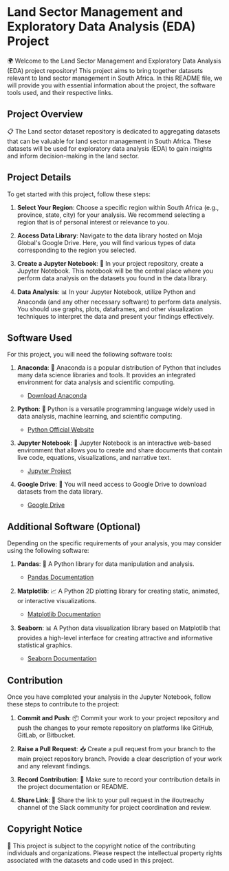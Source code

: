 # Land Sector Management and Exploratory Data Analysis (EDA) Project

🌍 Welcome to the Land Sector Management and Exploratory Data Analysis (EDA) project repository! This project aims to bring together datasets relevant to land sector management in South Africa. In this README file, we will provide you with essential information about the project, the software tools used, and their respective links.

## Project Overview

📋 The Land sector dataset repository is dedicated to aggregating datasets that can be valuable for land sector management in South Africa. These datasets will be used for exploratory data analysis (EDA) to gain insights and inform decision-making in the land sector.

## Project Details

To get started with this project, follow these steps:

1. **Select Your Region**: Choose a specific region within South Africa (e.g., province, state, city) for your analysis. We recommend selecting a region that is of personal interest or relevance to you.

2. **Access Data Library**: Navigate to the data library hosted on Moja Global's Google Drive. Here, you will find various types of data corresponding to the region you selected.

3. **Create a Jupyter Notebook**: 📔 In your project repository, create a Jupyter Notebook. This notebook will be the central place where you perform data analysis on the datasets you found in the data library.

4. **Data Analysis**: 📊 In your Jupyter Notebook, utilize Python and Anaconda (and any other necessary software) to perform data analysis. You should use graphs, plots, dataframes, and other visualization techniques to interpret the data and present your findings effectively.

## Software Used

For this project, you will need the following software tools:

1. **Anaconda**: 🐍 Anaconda is a popular distribution of Python that includes many data science libraries and tools. It provides an integrated environment for data analysis and scientific computing.

   - [Download Anaconda](https://www.anaconda.com/products/distribution)

2. **Python**: 🐍 Python is a versatile programming language widely used in data analysis, machine learning, and scientific computing.

   - [Python Official Website](https://www.python.org/)

3. **Jupyter Notebook**: 📔 Jupyter Notebook is an interactive web-based environment that allows you to create and share documents that contain live code, equations, visualizations, and narrative text.

   - [Jupyter Project](https://jupyter.org/)

4. **Google Drive**: 📂 You will need access to Google Drive to download datasets from the data library.

   - [Google Drive](https://drive.google.com/)

## Additional Software (Optional)

Depending on the specific requirements of your analysis, you may consider using the following software:

1. **Pandas**: 🐼 A Python library for data manipulation and analysis.

   - [Pandas Documentation](https://pandas.pydata.org/)

2. **Matplotlib**: 📈 A Python 2D plotting library for creating static, animated, or interactive visualizations.

   - [Matplotlib Documentation](https://matplotlib.org/)

3. **Seaborn**: 📊 A Python data visualization library based on Matplotlib that provides a high-level interface for creating attractive and informative statistical graphics.

   - [Seaborn Documentation](https://seaborn.pydata.org/)

## Contribution

Once you have completed your analysis in the Jupyter Notebook, follow these steps to contribute to the project:

1. **Commit and Push**: 📦 Commit your work to your project repository and push the changes to your remote repository on platforms like GitHub, GitLab, or Bitbucket.

2. **Raise a Pull Request**: 📥 Create a pull request from your branch to the main project repository branch. Provide a clear description of your work and any relevant findings.

3. **Record Contribution**: 📝 Make sure to record your contribution details in the project documentation or README.

4. **Share Link**: 🔗 Share the link to your pull request in the #outreachy channel of the Slack community for project coordination and review.

## Copyright Notice

📄 This project is subject to the copyright notice of the contributing individuals and organizations. Please respect the intellectual property rights associated with the datasets and code used in this project.